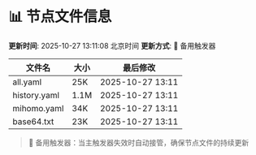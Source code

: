 # 📊 节点文件信息

**更新时间**: 2025-10-27 13:11:08 北京时间
**更新方式**: 🔄 备用触发器

| 文件名 | 大小 | 最后修改 |
|--------|------|----------|
| all.yaml | 25K | 2025-10-27 13:11 |
| history.yaml | 1.1M | 2025-10-27 13:11 |
| mihomo.yaml | 34K | 2025-10-27 13:11 |
| base64.txt | 23K | 2025-10-27 13:11 |

> 🔄 备用触发器：当主触发器失效时自动接管，确保节点文件的持续更新
